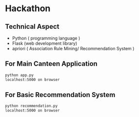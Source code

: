 # Hackathon

## Technical Aspect
* Python ( programming language )
* Flask (web development library)
* apriori ( Association Rule Mining/ Recommendation System )

## For Main Canteen Application
```bash
python app.py
localhost:5000 on browser
```
## For Basic Recommendation System
```bash
python recommendation.py
localhost:5000 on browser
```